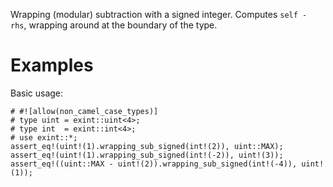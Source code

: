 Wrapping (modular) subtraction with a signed integer. Computes `self - rhs`,
wrapping around at the boundary of the type.

# Examples

Basic usage:

```
# #![allow(non_camel_case_types)]
# type uint = exint::uint<4>;
# type int  = exint::int<4>;
# use exint::*;
assert_eq!(uint!(1).wrapping_sub_signed(int!(2)), uint::MAX);
assert_eq!(uint!(1).wrapping_sub_signed(int!(-2)), uint!(3));
assert_eq!((uint::MAX - uint!(2)).wrapping_sub_signed(int!(-4)), uint!(1));
```
